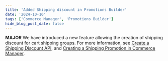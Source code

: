 ```yaml
---
title: 'Added Shipping discount in Promotions Builder'
date: '2024-10-16'
tags: ['Commerce Manager', 'Promotions Builder']
hide_blog_post_date: false
---
```


**MAJOR** We have introduced a new feature allowing the creation of shipping discount for cart shipping groups. For more information, see [Create a Shipping Discount API](/docs/promotions-builder/promotions-builder-api/shipping-discount/create-a-shipping-discount), and [Creating a Shipping Promotion in Commerce Manager](/docs/commerce-manager/promotions-builder/creating-a-promotion-in-promotions-builder#creating-a-shipping-promotion).


